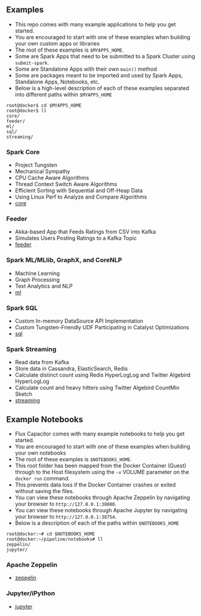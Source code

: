 ## Examples
* This repo comes with many example applications to help you get started.
* You are encouraged to start with one of these examples when building your own custom apps or libraries
* The root of these examples is `$MYAPPS_HOME`.
* Some are Spark Apps that need to be submitted to a Spark Cluster using `submit-spark`.
* Some are Standalone Apps with their own `main()` method
* Some are packages meant to be imported and used by Spark Apps, Standalone Apps, Notebooks, etc.
* Below is a high-level description of each of these examples separated into different paths within `$MYAPPS_HOME`
```
root@docker$ cd $MYAPPS_HOME
root@docker$ ll
core/        
feeder/      
ml/         
sql/        
streaming/
```

### Spark Core
* Project Tungsten
* Mechanical Sympathy 
* CPU Cache Aware Algorithms
* Thread Context Switch Aware Algorithms
* Efficient Sorting with Sequential and Off-Heap Data
* Using Linux Perf to Analyze and Compare Algorithms
* [core]()

### Feeder
* Akka-based App that Feeds Ratings from CSV into Kafka
* Simulates Users Posting Ratings to a Kafka Topic
* [feeder]()

### Spark ML/MLlib, GraphX, and CoreNLP
* Machine Learning
* Graph Processing
* Text Analytics and NLP
* [ml]() 

### Spark SQL
* Custom In-memory DataSource API Implementation 
* Custom Tungsten-Friendly UDF Participating in Catalyst Optimizations
* [sql]()

### Spark Streaming
* Read data from Kafka
* Store data in Cassandra, ElasticSearch, Redis
* Calculate distinct count using Redis HyperLogLog and Twitter Algebird HyperLogLog
* Calculate count and heavy hitters using Twitter Algebird CountMin Sketch
* [streaming]()

## Example Notebooks
* Flux Capacitor comes with many example notebooks to help you get started.
* You are encouraged to start with one of these examples when building your own notebooks
* The root of these examples is `$NOTEBOOKS_HOME`.
* This root folder has been mapped from the Docker Container (Guest) through to the Host filesystem using the `-v` VOLUME parameter on the `docker run` command.  
* This prevents data loss if the Docker Container crashes or exited without saving the files.
* You can view these notebooks through Apache Zeppelin by navigating your browser to `http://127.0.0.1:38080`.
* You can view these notebooks through Apache Jupyter by navigating your browser to `http://127.0.0.1:38754`.
* Below is a description of each of the paths within `$NOTEBOOKS_HOME`
```
root@docker:~# cd $NOTEBOOKS_HOME
root@docker:~/pipeline/notebooks# ll
zeppelin/       
jupyter/        
```

### Apache Zeppelin 
* [zeppelin](https://github.com/fluxcapacitor/pipeline/tree/master/notebooks/zeppelin)

### Jupyter/iPython
* [jupyter](https://github.com/fluxcapacitor/pipeline/tree/master/notebooks/jupyter)
 